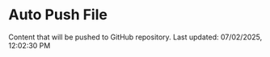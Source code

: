# Auto Push File

Content that will be pushed to GitHub repository.
Last updated: 07/02/2025, 12:02:30 PM